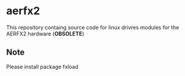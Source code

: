 # aerfx2

This repository containg source code for linux drivres modules for the AERFX2 hardware (**OBSOLETE**)

## Note

Please install package fxload
